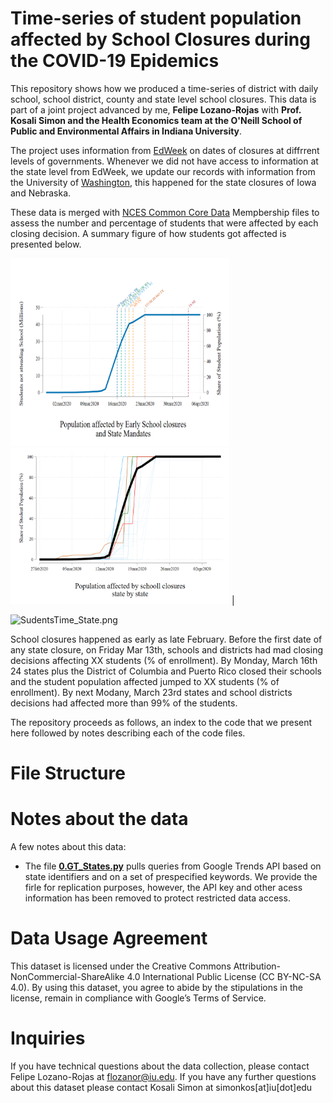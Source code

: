 # Time-series of student population affected by School Closures during the COVID-19 Epidemics
This repository shows how we produced a time-series of district with daily school, school district, county and state level school closures. This data is part of a joint project advanced by me, **Felipe Lozano-Rojas** with **Prof. Kosali Simon and the Health Economics team at the O'Neill School of Public and Environmental Affairs in Indiana University**.

The project uses information from [EdWeek](https://www.edweek.org/ew/section/multimedia/map-coronavirus-and-school-closures.html) on dates of closures at diffrrent levels of governments. Whenever we did not have access to information at the state level from EdWeek, we update our records with information from the University of [Washington](), this happened for the state closures of Iowa and Nebraska. 

These data is merged with [NCES Common Core Data](https://nces.ed.gov/ccd/files.asp#Fiscal:1,LevelId:5,SchoolYearId:31,Page:1) Mempbership files to assess the number and percentage of students that were affected by each closing decision. 
A summary figure of how students got affected is presented below. 

 <img src="https://github.com/flozanor82/SchoolClosures_EdWeek/blob/master/Figures/StudentsTime.png" width="350" height="300" />   <img src="https://github.com/flozanor82/SchoolClosures_EdWeek/blob/master/Figures/SudentTime_State.png" width="350" height="250" /> |





 

![SudentsTime_State.png](https://github.com/flozanor82/SchoolClosures_EdWeek/blob/master/Figures/SudentsTime_State.png) 

School closures happened as early as late February. Before the first date of any state closure, on Friday Mar 13th, schools and districts had mad closing decisions affecting XX students (% of enrollment). By Monday, March 16th 24 states plus the District of Columbia and Puerto Rico closed their schools and the student population affected jumped to XX students (% of enrollment). By next Modany, March 23rd states and school districts decisions had affected more than 99% of the students. 

The repository proceeds as follows, an index to the code that we present here followed by notes describing each of the code files.


# File Structure



# Notes about the data

A few notes about this data:
- The file [**0.GT_States.py**](0.GT_StateQuery.py) pulls queries from Google Trends API based on state identifiers and on a set of prespecified keywords. We provide the firle for replication purposes, however, the API key and other acess information has been removed to protect restricted data access.  

# Data Usage Agreement
This dataset is licensed under the Creative Commons Attribution-NonCommercial-ShareAlike 4.0 International Public License (CC BY-NC-SA 4.0). By using this dataset, you agree to abide by the stipulations in the license, remain in compliance with Google’s Terms of Service.

# Inquiries

If you have technical questions about the data collection, please contact Felipe Lozano-Rojas at [flozanor@iu.edu](flozanor@iu.edu). If you have any further questions about this dataset please contact Kosali Simon at simonkos[at]iu[dot]edu
